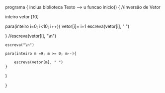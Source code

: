 programa {
  inclua biblioteca Texto --> u
  funcao inicio() {
  //Inversão de Vetor

  inteiro vetor [10]
  
  

  para(inteiro i=0; i<10; i++){
    vetor[i]= i+1
    escreva(vetor[i], " ")
    
  }
  //escreva(vetor[i], "\n")
  
	escreva("\n")

    para(inteiro m =9; m >= 0; m--){
 
     	escreva(vetor[m], " ")
    }

 


  }
 
}
